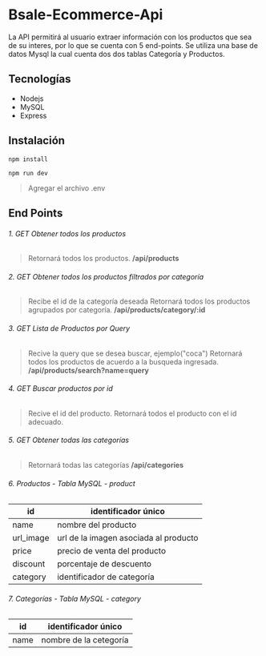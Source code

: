 # Bsale-Ecommerce-Api

La API permitirá al usuario extraer información con los productos que sea de su interes, por lo que se cuenta con 5 end-points.
Se utiliza una base de datos Mysql la cual cuenta dos dos tablas Categoría y Productos.

## Tecnologías

- Nodejs
- MySQL
- Express

## Instalación

`npm install`

`npm run dev`

> Agregar el archivo .env

## End Points

###### 1. GET Obtener todos los productos

> Retornará todos los productos.
> **/api/products**

###### 2. GET Obtener todos los productos filtrados por categoría

> Recibe el id de la categoría deseada
> Retornará todos los productos agrupados por categoría.
> **/api/products/category/:id**

###### 3. GET Lista de Productos por Query

> Recive la query que se desea buscar, ejemplo("coca")
> Retornará todos los productos de acuerdo a la busqueda ingresada.
> **/api/products/search?name=query**

###### 4. GET Buscar productos por id

> Recive el id del producto.
> Retornará todos el producto con el id adecuado.

###### 5. GET Obtener todas las categorías

> Retornará todas las categorías
> **/api/categories**

###### 6. Productos - Tabla MySQL - product

| id        | identificador único                   |
| --------- | ------------------------------------- |
| name      | nombre del producto                   |
| url_image | url de la imagen asociada al producto |
| price     | precio de venta del producto          |
| discount  | porcentaje de descuento               |
| category  | identificador de categoría            |

###### 7. Categorías - Tabla MySQL - category

| id   | identificador único    |
| ---- | ---------------------- |
| name | nombre de la cetegoría |
